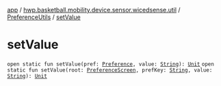 [app](../../index.md) / [hwp.basketball.mobility.device.sensor.wicedsense.util](../index.md) / [PreferenceUtils](index.md) / [setValue](.)

# setValue

`open static fun setValue(pref: `[`Preference`](https://developer.android.com/reference/android/preference/Preference.html)`, value: `[`String`](https://kotlinlang.org/api/latest/jvm/stdlib/kotlin/-string/index.html)`): `[`Unit`](https://kotlinlang.org/api/latest/jvm/stdlib/kotlin/-unit/index.html)
`open static fun setValue(root: `[`PreferenceScreen`](https://developer.android.com/reference/android/preference/PreferenceScreen.html)`, prefKey: `[`String`](https://kotlinlang.org/api/latest/jvm/stdlib/kotlin/-string/index.html)`, value: `[`String`](https://kotlinlang.org/api/latest/jvm/stdlib/kotlin/-string/index.html)`): `[`Unit`](https://kotlinlang.org/api/latest/jvm/stdlib/kotlin/-unit/index.html)